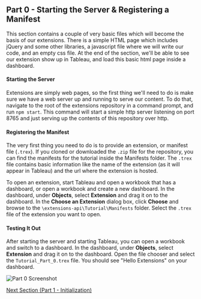 ## Part 0 - Starting the Server & Registering a Manifest

This section contains a couple of very basic files which will become the basis of our extensions. There is a simple HTML page which includes jQuery and some other libraries, a javascript file where we will write our code, and an empty css file. At the end of the section, we'll be able to see our extension show up in Tableau, and load this basic html page inside a dashboard.

#### Starting the Server

Extensions are simply web pages, so the first thing we'll need to do is make sure we have a web server up and running to serve our content. To do that, navigate to the root of the extensions repository in a command prompt, and run `npm start`. This command will start a simple http server listening on port 8765 and just serving up the contents of this repository over http.

#### Registering the Manifest

The very first thing you need to do is to provide an extension, or manifest file (`.trex`). If you cloned or downloaded the `.zip` file for the repository, you can find the manifests for the tutorial inside the Manifests folder. The `.trex` file contains basic information like the name of the extension (as it will appear in Tableau) and the url where the extension is hosted. 

To open an extension, start Tableau and open a workbook that has a dashboard, or open a workbook and create a new dashboard. In the dashboard, under **Objects**, select **Extension** and drag it on to the dashboard. In the **Choose an Extension** dialog box, click **Choose** and browse to the `\extensions-api\Tutorial\Manifests` folder. Select the `.trex` file of the extension you want to open.


#### Testing It Out

After starting the server and starting Tableau, you can open a workbook and switch to a dashboard. In the dashboard, under **Objects**, select **Extension** and drag it on to the dashboard. Open the file chooser and select the `Tutorial_Part_0.trex` file. You should see "Hello Extensions" on your dashboard.

![Part 0 Screenshot](../assets/Part_0.png)

[Next Section (Part 1 - Initialization)](../Part_1/readme.md)